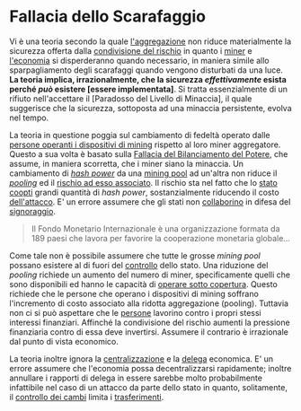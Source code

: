 # Fallacia dello Scarafaggio



Vi è una teoria secondo la quale [l'aggregazione]() non riduce materialmente la sicurezza offerta dalla [condivisione del rischio]() in quanto i [miner]() e [l'economia]() si disperderanno quando necessario, in maniera simile allo sparpagliamento degli scarafaggi quando vengono disturbati da una luce. **La teoria implica, irrazionalmente, che la sicurezza _effettivamente_ esista perché _può_ esistere [essere implementata]**. Si tratta essenzialmente di un rifiuto nell'accettare il [Paradosso del Livello di Minaccia], il quale suggerisce che la sicurezza, sottoposta ad una minaccia persistente, evolva nel tempo.

La teoria in questione poggia sul cambiamento di fedeltà operato dalle [persone operanti i dispositivi di mining]() rispetto al loro miner aggregatore. Questo a sua volta è basato sulla [Fallacia del Bilanciamento del Potere](), che assume, in maniera scorretta, che i miner siano la minaccia. Un cambiamento di [_hash power_]() da una [mining pool]() ad un'altra non riduce il [_pooling_]() ed il [rischio ad esso associato](). Il rischio sta nel fatto che lo [stato]() [coopti]() grandi quantità di _hash power_, sostanzialmente riducendo il costo [dell'attacco](). E' un errore assumere che gli stati non [collaborino]() in difesa del [signoraggio]().

> Il Fondo Monetario Internazionale è una organizzazione formata da 189 paesi che lavora per favorire la cooperazione monetaria globale...

Come tale non è possibile assumere che tutte le grosse _mining pool_ possano esistere al di fuori del [controllo]() dello stato. Una riduzione del _pooling_ richiede un aumento del numero di miner, specificamente quelli che sono disponibili ed hanno le capacità di [operare sotto copertura](). Questo richiede che le persone che operano i dispositivi di mining soffrano l'incremento di costo associato alla ridotta aggregazione (pooling). Tuttavia non ci si può aspettare che le [persone]() lavorino contro i propri stessi interessi finanziari. Affinché la condivisione del rischio aumenti la pressione finanziaria contro di essa deve invertirsi. Assumere il contrario è irrazionale dal punto di vista economico.

La teoria inoltre ignora la [centralizzazione]()  e la [delega]() economica. E' un errore assumere che l'economia possa decentralizzarsi rapidamente; inoltre annullare i rapporti di delega in essere sarebbe molto probabilmente infattibile nel caso di un attacco da parte dello stato in quanto, solitamente, il [controllo dei cambi]() limita i [trasferimenti]().

